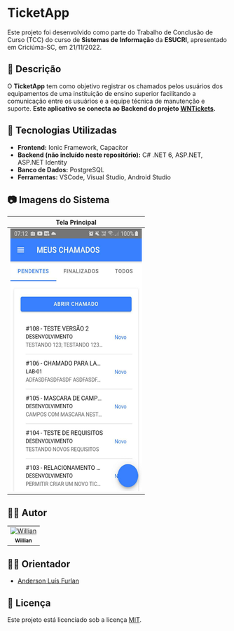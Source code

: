 # TicketApp

Este projeto foi desenvolvido como parte do Trabalho de Conclusão de Curso (TCC) do curso de **Sistemas de Informação** da **ESUCRI**, apresentado em Criciúma-SC, em 21/11/2022.

## 📌 Descrição

O **TicketApp** tem como objetivo registrar os chamados pelos usuários dos equipamentos de uma instituição de ensino superior facilitando a comunicação entre os usuários e a equipe técnica de manutenção e suporte. **Este aplicativo se conecta ao Backend do projeto [WNTickets](https://github.com/willianmz/wntickets).**

## 🚀 Tecnologias Utilizadas

- **Frontend:** Ionic Framework, Capacitor
- **Backend (não incluído neste repositório):** C# .NET 6, ASP.NET, ASP.NET Identity
- **Banco de Dados:** PostgreSQL  
- **Ferramentas:** VSCode, Visual Studio, Android Studio

## 📷 Imagens do Sistema


| Tela Principal |
|----------------|
|<img src="./Imagens/tela_inicial.jpg" width="300" height="600"> |

## 👨‍💻 Autor

<table>
  <tr>
    <td align="center">
      <a href="https://github.com/WillianMz">
        <img src="https://github.com/WillianMz.png" width="50px;" alt="Willian"/><br />
        <sub><b>Willian</b></sub>
      </a>
    </td>
  </tr>
</table>

## 👨‍💻 Orientador
- [Anderson Luís Furlan](https://github.com/andersonlfurlan)

## 📄 Licença

Este projeto está licenciado sob a licença [MIT](LICENSE).
